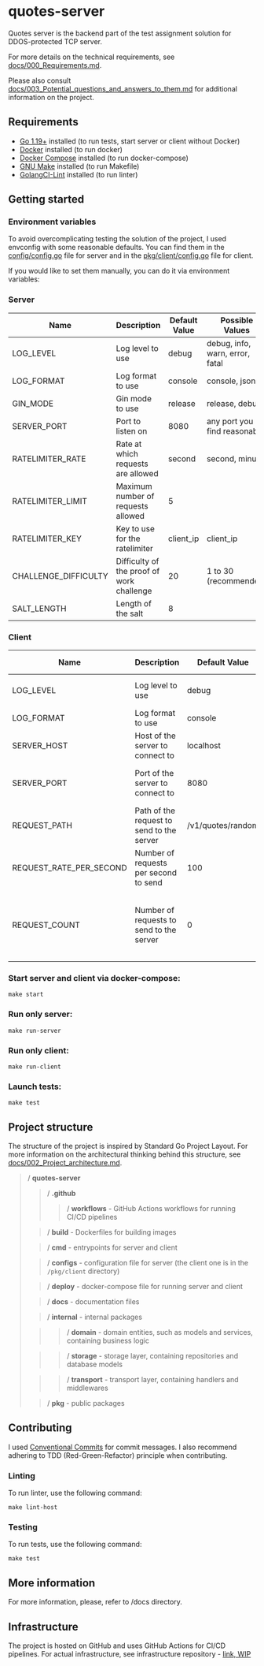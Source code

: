 # quotes-server

Quotes server is the backend part of the test assignment solution for DDOS-protected TCP server.

For more details on the technical requirements, see [docs/000_Requirements.md](docs/000_Requirements.md).

Please also
consult [docs/003_Potential_questions_and_answers_to_them.md](docs/003_Potential_questions_and_answers_to_them.md) for
additional information on the project.

## Requirements

+ [Go 1.19+](https://go.dev/dl/) installed (to run tests, start server or client without Docker)
+ [Docker](https://docs.docker.com/engine/install/) installed (to run docker)
+ [Docker Compose](https://docs.docker.com/compose/install/) installed (to run docker-compose)
+ [GNU Make](https://www.gnu.org/software/make/) installed (to run Makefile)
+ [GolangCI-Lint](https://golangci-lint.run/usage/install/) installed (to run linter)

## Getting started

### Environment variables

To avoid overcomplicating testing the solution of the project, I used envconfig with some reasonable defaults.
You can find them in the [config/config.go](config/config.go) file for server and in
the [pkg/client/config.go](pkg/client/config.go) file for client.

If you would like to set them manually, you can do it via environment variables:

### Server

| Name                 | Description                               | Default Value | Possible Values                 |
|----------------------|-------------------------------------------|---------------|---------------------------------|
| LOG_LEVEL            | Log level to use                          | debug         | debug, info, warn, error, fatal |
| LOG_FORMAT           | Log format to use                         | console       | console, json                   |
| GIN_MODE             | Gin mode to use                           | release       | release, debug                  |
| SERVER_PORT          | Port to listen on                         | 8080          | any port you find reasonable    |
| RATELIMITER_RATE     | Rate at which requests are allowed        | second        | second, minute                  |
| RATELIMITER_LIMIT    | Maximum number of requests allowed        | 5             |                                 |
| RATELIMITER_KEY      | Key to use for the ratelimiter            | client_ip     | client_ip                       |
| CHALLENGE_DIFFICULTY | Difficulty of the proof of work challenge | 20            | 1 to 30 (recommended)           |
| SALT_LENGTH          | Length of the salt                        | 8             |                                 |

### Client

| Name                    | Description                               | Default Value     | Possible Values                                                  |
|-------------------------|-------------------------------------------|-------------------|------------------------------------------------------------------|
| LOG_LEVEL               | Log level to use                          | debug             | debug, info, warn, error, fatal                                  |
| LOG_FORMAT              | Log format to use                         | console           | console, json                                                    |
| SERVER_HOST             | Host of the server to connect to          | localhost         | wherever server is hosted                                        |
| SERVER_PORT             | Port of the server to connect to          | 8080              | whichever port server is listebing on                            |
| REQUEST_PATH            | Path of the request to send to the server | /v1/quotes/random | whichever endpoint you want to hit on server                     |
| REQUEST_RATE_PER_SECOND | Number of requests per second to send     | 100               |                                                                  |
| REQUEST_COUNT           | Number of requests to send to the server  | 0                 | 0 means "run indefinetily", any positive number would limit that |

### Start server and client via docker-compose:

```
make start
```

### Run only server:

```
make run-server
```

### Run only client:

```
make run-client
```

### Launch tests:

```
make test
```

## Project structure

The structure of the project is inspired by Standard Go Project Layout.
For more information on the architectural thinking behind this structure,
see [docs/002_Project_architecture.md](docs/002_Project_architecture.md).

> / **quotes-server**
>
> > / **.github**
> > > / **workflows** - GitHub Actions workflows for running CI/CD pipelines
>
> > / **build** - Dockerfiles for building images
>
> > / **cmd** - entrypoints for server and client
>
> > / **configs** - configuration file for server (the client one is in the `/pkg/client` directory)
>
> > / **deploy** - docker-compose file for running server and client
>
> > / **docs** - documentation files
>
> > / **internal** - internal packages
>
> > > / **domain** - domain entities, such as models and services, containing business logic
>
> > > / **storage** - storage layer, containing repositories and database models
>
> > > / **transport** - transport layer, containing handlers and middlewares
>
> > / **pkg** - public packages
>

## Contributing

I used [Conventional Commits](https://www.conventionalcommits.org/en/v1.0.0/) for commit messages.
I also recommend adhering to TDD (Red-Green-Refactor) principle when contributing.

### Linting

To run linter, use the following command:

```
make lint-host
```

### Testing

To run tests, use the following command:

```
make test
```

## More information

For more information, please, refer to /docs directory.

## Infrastructure

The project is hosted on GitHub and uses GitHub Actions for CI/CD pipelines.
For actual infrastructure, see infrastructure repository - [link, WIP](https://github.com/daniel-orlov/quotes-infra)